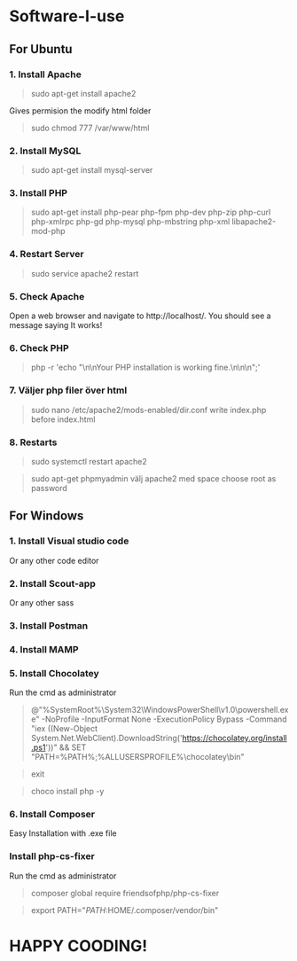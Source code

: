 # Software-I-use

## For Ubuntu
### 1. Install Apache
> sudo apt-get install apache2

Gives permision the modify html folder
> sudo chmod 777 /var/www/html

### 2. Install MySQL
> sudo apt-get install mysql-server

### 3. Install PHP
> sudo apt-get install php-pear php-fpm php-dev php-zip php-curl php-xmlrpc php-gd php-mysql php-mbstring php-xml libapache2-mod-php

### 4. Restart Server
> sudo service apache2 restart

### 5. Check Apache
Open a web browser and navigate to http://localhost/. You should see a message saying It works!

### 6. Check PHP
> php -r 'echo "\n\nYour PHP installation is working fine.\n\n\n";'

### 7. Väljer php filer över html
> sudo nano /etc/apache2/mods-enabled/dir.conf
write index.php before index.html

### 8. Restarts 
> sudo systemctl restart apache2


> sudo apt-get phpmyadmin
välj apache2 med space
choose root as password

## For Windows

### 1. Install Visual studio code
Or any other code editor
### 2. Install Scout-app
Or any other sass
### 3. Install Postman
### 4. Install MAMP
### 5. Install Chocolatey
Run the cmd as administrator
>@"%SystemRoot%\System32\WindowsPowerShell\v1.0\powershell.exe" -NoProfile -InputFormat None -ExecutionPolicy Bypass -Command "iex ((New-Object System.Net.WebClient).DownloadString('https://chocolatey.org/install.ps1'))" && SET "PATH=%PATH%;%ALLUSERSPROFILE%\chocolatey\bin"

>exit

>choco install php -y

### 6. Install Composer
Easy Installation with .exe file

### Install php-cs-fixer
Run the cmd as administrator
>composer global require friendsofphp/php-cs-fixer

>export PATH="$PATH:$HOME/.composer/vendor/bin"

# HAPPY COODING!
